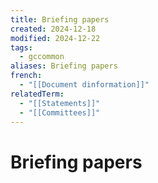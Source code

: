 ```yaml
---
title: Briefing papers
created: 2024-12-18
modified: 2024-12-22
tags:
  - gccommon
aliases: Briefing papers
french:
  - "[[Document dinformation]]"
relatedTerm:
  - "[[Statements]]"
  - "[[Committees]]"
---
```

# Briefing papers

